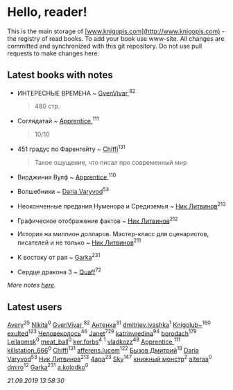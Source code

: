 # Hello, reader!
This is the main storage of [www.knigopis.com](http://www.knigopis.com) - the registry of read books.
To add your book use www-site. All changes are committed and synchronized with this git repository.
Do not use pull requests to make changes here.


## Latest books with notes
* ИНТЕРЕСНЫЕ ВРЕМЕНА ~ [GvenVivar ](users/158/158266434925901-facebook)<sup>82</sup>
    > 480 стр.

* Соглядатай ~ [Apprentice ](users/528/52821952-vkontakte)<sup>111</sup>
    > 10/10

* 451 градус по Фаренгейту ~ [Chiffi](users/105/105831994080785626680-google)<sup>131</sup>
    > Такое ощущение,  что писал про современный мир

* Вирджиния Вулф ~ [Apprentice ](users/528/52821952-vkontakte)<sup>110</sup>

* Волшебники ~ [Daria Varyvod](users/829/829893410524253-facebook)<sup>53</sup>

* Неоконченные предания Нуменора и Средиземья ~ [Ник Литвинов](users/241/241974816-vkontakte)<sup>213</sup>

* Графическое отображение фактов ~ [Ник Литвинов](users/241/241974816-vkontakte)<sup>212</sup>

* История на миллион долларов. Мастер-класс для сценаристов, писателей и не только ~ [Ник Литвинов](users/241/241974816-vkontakte)<sup>211</sup>

* К востоку от рая ~ [Garka](users/115/115753719718250012620-google)<sup>231</sup>

* Сердце дракона 3 ~ [Quaff](users/122/12267158-vkontakte)<sup>72</sup>


_More notes [here](latest_books_with_notes.md)._


## Latest users
[Avery](users/567/56734832-yandex)<sup>35</sup> 
[Nikita](users/100/100459059793796611659-google)<sup>0</sup> 
[GvenVivar ](users/158/158266434925901-facebook)<sup>82</sup> 
[Антенка](users/118/118158645037334943900-google)<sup>31</sup> 
[dmitriev.ivashka](users/457/45795901-vkontakte)<sup>1</sup> 
[Knigolub~](users/111/111878597279669641685-google)<sup>160</sup> 
[exulted](users/100/100599204551896265722-google)<sup>123</sup> 
[Человеколось](users/174/17475979687188177329-mailru)<sup>46</sup> 
[Janet](users/108/108113656204404967440-google)<sup>729</sup> 
[katrinvredina](users/233/2336755-vkontakte)<sup>94</sup> 
[borodach](users/157/15706320-vkontakte)<sup>179</sup> 
[Leilaomsk](users/539/539382985-vkontakte)<sup>0</sup> 
[meat_ball](users/108/10893980-vkontakte)<sup>0</sup> 
[ker.forbs](users/174/174006853-vkontakte)<sup>4</sup> 
[](users/101/10156575429062828-facebook)<sup>1</sup> 
[vladkozz](users/572/57239276-vkontakte)<sup>48</sup> 
[Apprentice ](users/528/52821952-vkontakte)<sup>111</sup> 
[killstation_666](users/112/112785103-vkontakte)<sup>0</sup> 
[Chiffi](users/105/105831994080785626680-google)<sup>131</sup> 
[afferens.lucem](users/196/196071655-vkontakte)<sup>122</sup> 
[Бызов Дмитрий](users/114/1146684568850703-facebook)<sup>18</sup> 
[Daria Varyvod](users/829/829893410524253-facebook)<sup>53</sup> 
[Ник Литвинов](users/241/241974816-vkontakte)<sup>213</sup> 
[4apa](users/117/117392596378069249667-google)<sup>23</sup> 
[Sky](users/118/118049897850017649660-google)<sup>147</sup> 
[книжный монстр](users/112/112827366114582937203-google)<sup>2</sup> 
[alteraa](users/289/289714610-vkontakte)<sup>0</sup> 
[dmiro](users/571/5714115-vkontakte)<sup>12</sup> 
[Garka](users/115/115753719718250012620-google)<sup>231</sup> 
[a.kolodko](users/898/89847972-vkontakte)<sup>0</sup> 


_21.09.2019 13:58:30_

